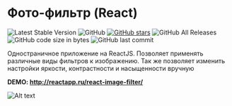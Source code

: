 # Фото-фильтр (React) 

 ![Latest Stable Version](https://img.shields.io/github/release/NataliShip/react_image_filter.svg) ![GitHub](https://img.shields.io/github/license/NataliShip/react_image_filter.svg) [![GitHub stars](https://img.shields.io/github/stars/NataliShip/react_image_filter.svg)](https://github.com/NataliShip/react_image_filter/stargazers)  ![GitHub All Releases](https://img.shields.io/github/downloads/NataliShip/react_image_filter/total.svg)  ![GitHub code size in bytes](https://img.shields.io/github/languages/code-size/NataliShip/react_image_filter.svg)  ![GitHub last commit](https://img.shields.io/github/last-commit/NataliShip/react_image_filter.svg)

Одностраничное приложение на ReactJS. Позволяет применять различные виды фильтров к изображению. Так же позволяет изменить настройки яркости, контрастности и насыщенности вручную

**DEMO: http://reactapp.ru/react-image-filter/**

![Alt text](http://reactapp.ru/img/photo.jpg "Фото-фильтр")

